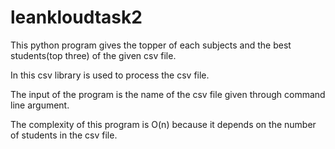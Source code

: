 # leankloudtask2

This python program gives the topper of each subjects and the best students(top three) of the given csv file.

In this csv library is used to process the csv file.

The input of the program is the name of the csv file given through command line argument.

The complexity of this program is O(n) because it depends on the number of students in the csv file.
